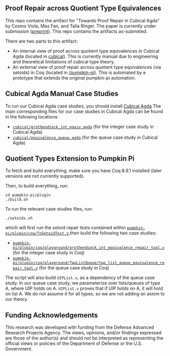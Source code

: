 ## Proof Repair across Quotient Type Equivalences

This repo contains the artifact for "Towards Proof Repair in Cubical Agda" by Cosmo Viola, Max Fan, and Talia Ringer. The paper is currently under submission ([preprint](https://arxiv.org/abs/2310.06959)). This repo contains the artifacts as-submitted.

There are two parts to this artifact:

- An internal view of proof across quotient type equivalences in Cubical Agda (located in [cubical](cubical)). This is currently manual due to engineering and theoretical limitations of cubical type theory.
- An external view of proof repair across quotient type equivalences (via setoids) in Coq (located in [/pumpkin-pi](/pumpkin-pi)). This is automated by a prototype that extends the original pumpkin-pi automation.

## Cubical Agda Manual Case Studies
To run our Cubical Agda case studies, you should install [Cubical Agda](https://github.com/agda/cubical)
The main corresponding files for our case studies in Cubical Agda can be found in the following locations:

- [`cubical/grothendieck_int_equiv.agda`](cubical/grothendieck_int_equivalence.agda) (for the integer case study in Cubical Agda)
- [`cubical/equivalence_queue.agda`](cubical/two_list_queue_equivalence.agda) (for the queue case study in Cubical Agda)


## Quotient Types Extension to Pumpkin Pi
To fetch and build everything, make sure you have Coq 8.9.1 installed (later versions are not currently supported).

Then, to build everything, run:
```
cd pumpkin-pi/plugin
./build.sh
```

To run the relevant case studies files, run:
```
./setoids.sh
```

which will first run the setoid repair tests contained within [`pumpkin-pi/plugin/coq/ToSetoidTest.v`](pumpkin-pi/plugin/coq/ToSetoidTest.v),then build the following two case studies:
- [`pumpkin-pi/plugin/coq/playground/grothendieck_int_equivalence_repair_tool.v`](pumpkin-pi/plugin/coq/playground/grothendieck_int_equivalence_repair_tool.v) (for the integer case study in Coq)
- [`pumpkin-pi/plugin/coq/playground/TwoListQueue/two_list_queue_equivalence_repair_tool.v`](pumpkin-pi/plugin/coq/playground/TwoListQueue/two_list_queue_equivalence_repair_tool.v) (for the queue case study in Coq)

The script will also build `UIPList.v`, as a dependency of the queue case study. 
In our queue case study, we parameterize over lists/queues of type A, where UIP holds on A. `UIPList.v` proves that if UIP holds on A, it will hold on list A. 
We do not assume it for all types, so we are not adding an axiom to our theory. 


## Funding Acknowledgements
This research was developed with funding from the Defense Advanced Research Projects Agency. 
The views, opinions, and/or findings expressed are those of the author(s) and should not be interpreted as representing the official views or policies of the Department of Defense or the U.S. Government.
